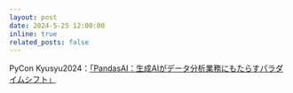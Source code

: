 ```yaml
---
layout: post
date: 2024-5-25 12:00:00
inline: true
related_posts: false
---
```


PyCon Kyusyu2024：[「PandasAI：生成AIがデータ分析業務にもたらすパラダイムシフト」](https://speakerdeck.com/negi111111/pycon-kyusyu2024-dot-pptx-1)
